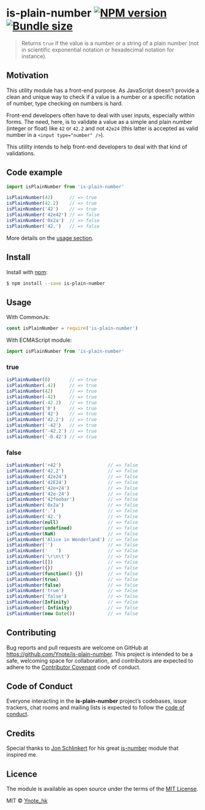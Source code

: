 # is-plain-number [![NPM version](https://img.shields.io/npm/v/is-plain-number.svg?style=flat)](https://www.npmjs.com/package/is-number) [![Bundle size](https://img.shields.io/bundlephobia/min/is-plain-number.svg)](https://www.npmjs.com/package/is-plain-number)

> Returns `true` if the value is a number or a string of a plain number
(not in scientific exponential notation or hexadecimal notation for instance).

## Motivation

This utility module has a front-end purpose. As JavaScript doesn't provide a
clean and unique way to check if a value is a number or a specific notation of
number, type checking on numbers is hard.

Front-end developers often have to deal with user inputs, especially within
forms. The need, here, is to validate a value as a simple and plain number
(integer or float) like `42` or `42.2` and not `42e24` (this latter is accepted as valid number
in a `<input type="number" />`).

This utility intends to help front-end developers to deal with that kind of
validations.

## Code example

```js
import isPlainNumber from 'is-plain-number'

isPlainNumber(42)      // => true
isPlainNumber(42.2)    // => true
isPlainNumber('42')    // => true
isPlainNumber('42e42') // => false
isPlainNumber('0x2a')  // => false
isPlainNumber('42.')   // => false
```

More details on the [usage section](#usage).

## Install

Install with [npm](https://www.npmjs.com/):
```sh
$ npm install --save is-plain-number
```

## Usage

With CommonJs:
```js
const isPlainNumber = require('is-plain-number')
```

With ECMAScript module:
```js
import isPlainNumber from 'is-plain-number'
```

### true
```js
isPlainNumber(0)       // => true
isPlainNumber(.42)     // => true
isPlainNumber(42)      // => true
isPlainNumber(-42)     // => true
isPlainNumber(-42.2)   // => true
isPlainNumber('0')     // => true
isPlainNumber('42')    // => true
isPlainNumber('42.2')  // => true
isPlainNumber('-42')   // => true
isPlainNumber('-42.2') // => true
isPlainNumber('-0.42') // => true
```

### false
```js
isPlainNumber('+42')                 // => false
isPlainNumber('42,2')                // => false
isPlainNumber('42e24')               // => false
isPlainNumber('42E24')               // => false
isPlainNumber('42e+24')              // => false
isPlainNumber('42e-24')              // => false
isPlainNumber('42foobar')            // => false
isPlainNumber('0x2a')                // => false
isPlainNumber('.')                   // => false
isPlainNumber('42.')                 // => false
isPlainNumber(null)                  // => false
isPlainNumber(undefined)             // => false
isPlainNumber(NaN)                   // => false
isPlainNumber('Alice in Wonderland') // => false
isPlainNumber('')                    // => false
isPlainNumber('   ')                 // => false
isPlainNumber('\r\n\t')              // => false
isPlainNumber([])                    // => false
isPlainNumber({})                    // => false
isPlainNumber(function() {})         // => false
isPlainNumber(true)                  // => false
isPlainNumber(false)                 // => false
isPlainNumber('true')                // => false
isPlainNumber('false')               // => false
isPlainNumber(Infinity)              // => false
isPlainNumber(-Infinity)             // => false
isPlainNumber(new Date())            // => false
```

## Contributing

Bug reports and pull requests are welcome on GitHub at
https://github.com/Ynote/is-plain-number. This project is intended to be a safe,
welcoming space for collaboration, and contributors are expected to adhere to
the [Contributor Covenant](http://contributor-covenant.org) code of conduct.

## Code of Conduct

Everyone interacting in the **is-plain-number** project’s codebases, issue
trackers, chat rooms and mailing lists is expected to follow the
[code of conduct](https://github.com/Ynote/is-plain-number/blob/master/CODE_OF_CONDUCT.md).

## Credits

Special thanks to [Jon Schlinkert](https://github.com/jonschlinkert/) for his
great [is-number](https://github.com/jonschlinkert/is-number) module that
inspired me.

## Licence

The module is available as open source under the terms of the [MIT
License](LICENSE.md).

MIT © [Ynote_hk](http://ynote.hk)
